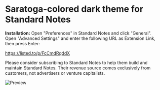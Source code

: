 # Saratoga-colored dark theme for Standard Notes

**Installation:**
Open "Preferences" in Standard Notes and click "General". Open "Advanced Settings" and enter the following URL as Extension Link, then press Enter:

https://listed.to/p/FcCmdRqddX

Please consider subscribing to Standard Notes to help them build and maintain Standard Notes. Their revenue source comes exclusively from customers, not advertisers or venture capitalists.

![Preview](https://github.com/Tellervo89/sn-dark-theme-saratoga/blob/main/preview.png "Preview")
